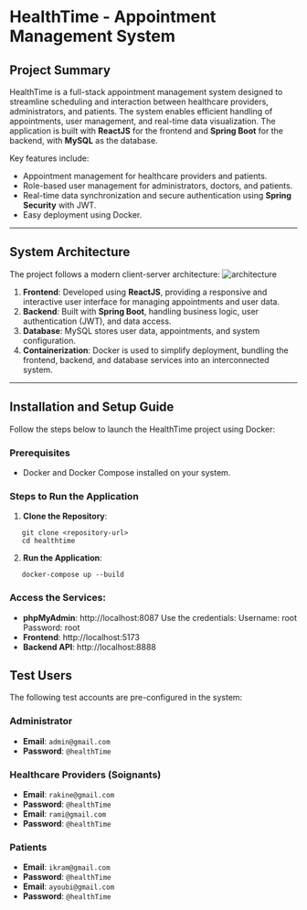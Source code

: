 # HealthTime - Appointment Management System

## Project Summary

HealthTime is a full-stack appointment management system designed to streamline scheduling and interaction between healthcare providers, administrators, and patients. The system enables efficient handling of appointments, user management, and real-time data visualization. The application is built with **ReactJS** for the frontend and **Spring Boot** for the backend, with **MySQL** as the database.

Key features include:
- Appointment management for healthcare providers and patients.
- Role-based user management for administrators, doctors, and patients.
- Real-time data synchronization and secure authentication using **Spring Security** with JWT.
- Easy deployment using Docker.

---

## System Architecture

The project follows a modern client-server architecture:
![architecture](https://github.com/user-attachments/assets/96f8911c-27fd-4c72-b29e-aae20a1ef8fb)

1. **Frontend**: Developed using **ReactJS**, providing a responsive and interactive user interface for managing appointments and user data.
2. **Backend**: Built with **Spring Boot**, handling business logic, user authentication (JWT), and data access.
3. **Database**: MySQL stores user data, appointments, and system configuration.
4. **Containerization**: Docker is used to simplify deployment, bundling the frontend, backend, and database services into an interconnected system.

---

## Installation and Setup Guide

Follow the steps below to launch the HealthTime project using Docker:

### Prerequisites
- Docker and Docker Compose installed on your system.

### Steps to Run the Application

1. **Clone the Repository**:
```
   git clone <repository-url>
   cd healthtime
```
2. **Run the Application**:
```
   docker-compose up --build
```

### Access the Services:
- **phpMyAdmin**: http://localhost:8087
Use the credentials:
Username: root
Password: root
- **Frontend**: http://localhost:5173
- **Backend API**: http://localhost:8888

## Test Users

The following test accounts are pre-configured in the system:

### Administrator
- **Email**: `admin@gmail.com`  
- **Password**: `@healthTime`

### Healthcare Providers (Soignants)
- **Email**: `rakine@gmail.com`  
- **Password**: `@healthTime`  
- **Email**: `rami@gmail.com`  
- **Password**: `@healthTime`  

### Patients
- **Email**: `ikram@gmail.com`  
- **Password**: `@healthTime`  
- **Email**: `ayoubi@gmail.com`  
- **Password**: `@healthTime`


